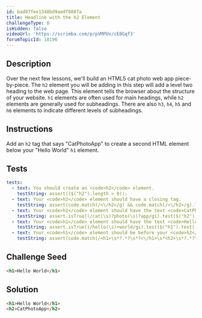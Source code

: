 ```yaml
---
id: bad87fee1348bd9aedf0887a
title: Headline with the h2 Element
challengeType: 0
isHidden: false
videoUrl: 'https://scrimba.com/p/pVMPUv/cE8Gqf3'
forumTopicId: 18196
---
```


## Description
<section id='description'>
Over the next few lessons, we'll build an HTML5 cat photo web app piece-by-piece.
The <code>h2</code> element you will be adding in this step will add a level two heading to the web page.
This element tells the browser about the structure of your website. <code>h1</code> elements are often used for main headings, while <code>h2</code> elements are generally used for subheadings. There are also <code>h3</code>, <code>h4</code>, <code>h5</code> and <code>h6</code> elements to indicate different levels of subheadings.
</section>

## Instructions
<section id='instructions'>
Add an <code>h2</code> tag that says "CatPhotoApp" to create a second HTML element below your "Hello World" <code>h1</code> element.
</section>

## Tests
<section id='tests'>

```yml
tests:
  - text: You should create an <code>h2</code> element.
    testString: assert(($("h2").length > 0));
  - text: Your <code>h2</code> element should have a closing tag.
    testString: assert(code.match(/<\/h2>/g) && code.match(/<\/h2>/g).length === code.match(/<h2>/g).length);
  - text: Your <code>h2</code> element should have the text <code>CatPhotoApp</code>.
    testString: assert.isTrue((/cat(\s)?photo(\s)?app/gi).test($("h2").text()));
  - text: Your <code>h1</code> element should have the text <code>Hello World</code>.
    testString: assert.isTrue((/hello(\s)+world/gi).test($("h1").text()));
  - text: Your <code>h1</code> element should be before your <code>h2</code> element.
    testString: assert(code.match(/<h1>\s*?.*?\s*?<\/h1>\s*<h2>\s*?.*?\s*?<\/h2>/gi));

```

</section>

## Challenge Seed
<section id='challengeSeed'>

<div id='html-seed'>

```html
<h1>Hello World</h1>
```

</div>



</section>

## Solution

<section id='solution'>

```html
<h1>Hello World</h1>
<h2>CatPhotoApp</h2>
```

</section>  


